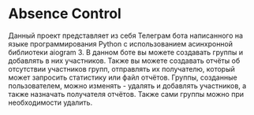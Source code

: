 # Absence Control
Данный проект представляет из себя Телеграм бота написанного на языке программирования Python с использованием асинхронной библиотеки aiogram 3.
В данном боте вы можете создавать группы и добавлять в них участников.
Также вы можете создавать отчёты об отсутствии участников групп, отправлять их получателю, который может запросить статистику или файл отчётов.
Группы, созданные пользователем, можно изменять - удалять и добавлять участников, а также назначать получателя отчётов. Также сами группы можно при необходимости удалить.
